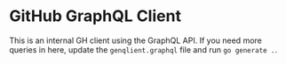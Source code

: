 # GitHub GraphQL Client

This is an internal GH client using the GraphQL API. If you need more queries
in here, update the `genqlient.graphql` file and run `go generate .`.
